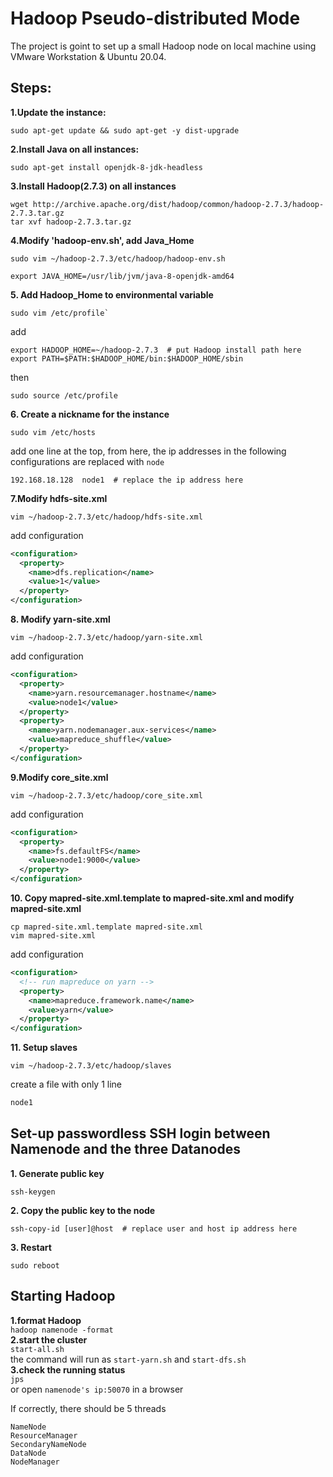 # Hadoop Pseudo-distributed Mode
The project is goint to set up a small Hadoop node on local machine using VMware Workstation & Ubuntu 20.04.

## Steps:
**1.Update the instance:**
<br>
```shell
sudo apt-get update && sudo apt-get -y dist-upgrade 
```

**2.Install Java on all instances:**
<br>
```shell
sudo apt-get install openjdk-8-jdk-headless
```

**3.Install Hadoop(2.7.3) on all instances**
<br>
```shell
wget http://archive.apache.org/dist/hadoop/common/hadoop-2.7.3/hadoop-2.7.3.tar.gz
tar xvf hadoop-2.7.3.tar.gz
```

**4.Modify 'hadoop-env.sh', add Java_Home**
```shell
sudo vim ~/hadoop-2.7.3/etc/hadoop/hadoop-env.sh
```
```shell
export JAVA_HOME=/usr/lib/jvm/java-8-openjdk-amd64
```
**5. Add Hadoop_Home to environmental variable**
```shell
sudo vim /etc/profile`
```
add
```shell
export HADOOP_HOME=~/hadoop-2.7.3  # put Hadoop install path here
export PATH=$PATH:$HADOOP_HOME/bin:$HADOOP_HOME/sbin
```
then
```shell
sudo source /etc/profile
```
**6. Create a nickname for the instance**
```shell
sudo vim /etc/hosts
```
add one line at the top, from here, the ip addresses in the following configurations are replaced with `node`
```shell
192.168.18.128  node1  # replace the ip address here
```
**7.Modify hdfs-site.xml**
```shell
vim ~/hadoop-2.7.3/etc/hadoop/hdfs-site.xml
```
add configuration
```xml
<configuration>
  <property>
    <name>dfs.replication</name>
    <value>1</value>
  </property>
</configuration>
```

**8. Modify yarn-site.xml**
```shell
vim ~/hadoop-2.7.3/etc/hadoop/yarn-site.xml
```
add configuration
```xml
<configuration>
  <property>
    <name>yarn.resourcemanager.hostname</name>
    <value>node1</value>
  </property>
  <property>
    <name>yarn.nodemanager.aux-services</name>
    <value>mapreduce_shuffle</value>
  </property>
</configuration>
```

**9.Modify core_site.xml**
```shell
vim ~/hadoop-2.7.3/etc/hadoop/core_site.xml
```
add configuration
```xml
<configuration>
  <property>
    <name>fs.defaultFS</name>
    <value>node1:9000</value>
  </property>
</configuration>
  ```
  
**10. Copy mapred-site.xml.template to mapred-site.xml and modify mapred-site.xml**
```shell
cp mapred-site.xml.template mapred-site.xml
vim mapred-site.xml
```
add configuration
```xml
<configuration>
  <!-- run mapreduce on yarn -->
  <property>
    <name>mapreduce.framework.name</name>
    <value>yarn</value>
  </property>
</configuration>
```

**11. Setup slaves**
```shell
vim ~/hadoop-2.7.3/etc/hadoop/slaves
```
create a file with only 1 line
```xml
node1
```

## Set-up passwordless SSH login between Namenode and the three Datanodes
**1. Generate public key**
```shell
ssh-keygen
```
**2. Copy the public key to the node**
```shell
ssh-copy-id [user]@host  # replace user and host ip address here
```
**3. Restart**
```shell
sudo reboot
```

## Starting Hadoop 
**1.format Hadoop**
<br>`
hadoop namenode -format
`
<br>**2.start the cluster**
<br>``
start-all.sh
``
<br>the command will run as `start-yarn.sh` and `start-dfs.sh`
<br>**3.check the running status**
<br>`jps`
<br> or open `namenode's ip:50070` in a browser

If correctly, there should be 5 threads
```shell
NameNode
ResourceManager
SecondaryNameNode
DataNode
NodeManager
```
